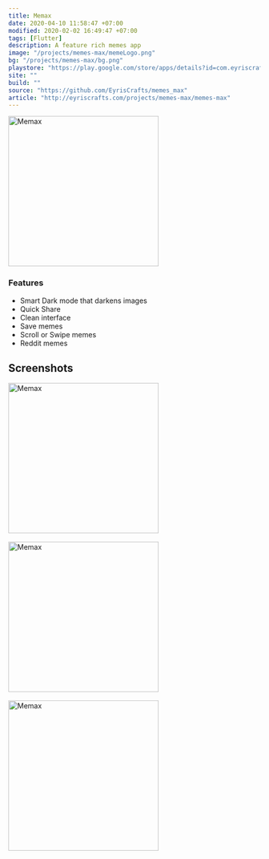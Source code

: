 ```yaml
---
title: Memax
date: 2020-04-10 11:58:47 +07:00
modified: 2020-02-02 16:49:47 +07:00
tags: [Flutter]
description: A feature rich memes app
image: "/projects/memes-max/memeLogo.png"
bg: "/projects/memes-max/bg.png"
playstore: "https://play.google.com/store/apps/details?id=com.eyriscrafts.memesmax"
site: ""
build: ""
source: "https://github.com/EyrisCrafts/memes_max"
article: "http://eyriscrafts.com/projects/memes-max/memes-max"
---
```



<img src="/projects/memes-max/memeLogo.png" width='300px' alt="Memax">


<h3> Features</h3>

<ul>
<li>Smart Dark mode that darkens images</li>
<li>Quick Share</li>
<li>Clean interface</li>
<li>Save memes</li>
<li>Scroll or Swipe memes</li>
<li>Reddit memes</li>
</ul>

## Screenshots


<img src="/projects/memes-max/pic1.jpg" width='300px' alt="Memax">
<br/>
<br/>
<img src="/projects/memes-max/pic2.jpg" width='300px' alt="Memax">
<br/>
<br/>
<img src="/projects/memes-max/pic3.jpg" width='300px' alt="Memax">
